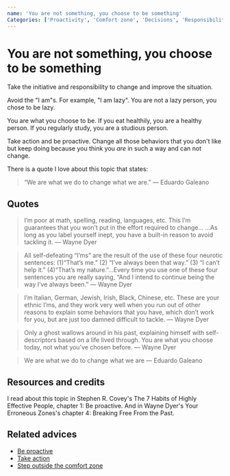 ```yaml
---
name: 'You are not something, you choose to be something'
Categories: ['Proactivity', 'Comfort zone', 'Decisions', 'Responsibility', 'Personality', 'Freedom', 'Goals']
---
```

# You are not something, you choose to be something

Take the initiative and responsibility to change and improve the situation.

Avoid the "I am"s. For example, "I am lazy". You are not a lazy person, you chose to be lazy.

You are what you choose to be. If you eat healthily, you are a healthy person. If you regularly study, you are a studious person.

Take action and be proactive. Change all those behaviors that you don't like but keep doing because you think you _are_ in such a way and can not change.

There is a quote I love about this topic that states:

> “We are what we do to change what we are.” — Eduardo Galeano

## Quotes

> I’m poor at math, spelling, reading, languages, etc. This I’m guarantees that you won’t put in the effort required to change... ...As long as you label yourself inept, you have a built-in reason to avoid tackling it. — Wayne Dyer

> All self-defeating “I’ms” are the result of the use of these four neurotic sentences: (1)“That’s me.” (2) “I’ve always been that way.” (3) “I can’t help it.” (4)“That’s my nature.”...Every time you use one of these four sentences you are really saying, “And I intend to continue being the way I’ve always been.” — Wayne Dyer

> I’m Italian, German, Jewish, Irish, Black, Chinese, etc. These are your ethnic I’ms, and they work very well when you run out of other reasons to explain some behaviors that you have, which don’t work for you, but are just too damned difficult to tackle. — Wayne Dyer

> Only a ghost wallows around in his past, explaining himself with self- descriptors based on a life lived through. You are what you choose today, not what you’ve chosen before. — Wayne Dyer

> We are what we do to change what we are — Eduardo Galeano

## Resources and credits

I read about this topic in Stephen R. Covey's The 7 Habits of Highly Effective People, chapter 1: Be proactive. And in Wayne Dyer's Your Erroneous Zones's chapter 4: Breaking Free From the Past. 

## Related advices

- [Be proactive](../Be%20proactive/index.md)
- [Take action](../Take%20action/index.md)
- [Step outside the comfort zone](../Step%20outside%20the%20comfort%20zone/index.md)
